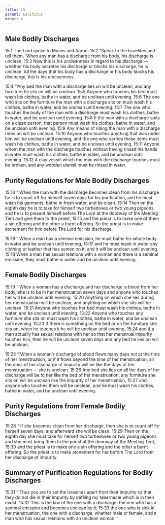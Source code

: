 ```yaml
---
title: 15
parent: Leviticus
other: x
---
```


## Male Bodily Discharges

<a name="15:1">15:1</a> The Lord spoke to Moses and Aaron: <a name="15:2">15:2</a> “Speak to the Israelites and tell them, ‘When any man has a discharge from his body, his discharge is unclean. <a name="15:3">15:3</a> Now this is his uncleanness in regard to his discharge — whether his body secretes his discharge or blocks his discharge, he is unclean. All the days that his body has a discharge or his body blocks his discharge, this is his uncleanness.

<a name="15:4">15:4</a> “‘Any bed the man with a discharge lies on will be unclean, and any furniture he sits on will be unclean. <a name="15:5">15:5</a> Anyone who touches his bed must wash his clothes, bathe in water, and be unclean until evening. <a name="15:6">15:6</a> The one who sits on the furniture the man with a discharge sits on must wash his clothes, bathe in water, and be unclean until evening. <a name="15:7">15:7</a> The one who touches the body of the man with a discharge must wash his clothes, bathe in water, and be unclean until evening. <a name="15:8">15:8</a> If the man with a discharge spits on a clean person, that person must wash his clothes, bathe in water, and be unclean until evening. <a name="15:9">15:9</a> Any means of riding the man with a discharge rides on will be unclean. <a name="15:10">15:10</a> Anyone who touches anything that was under him will be unclean until evening, and the one who carries those items must wash his clothes, bathe in water, and be unclean until evening. <a name="15:11">15:11</a> Anyone whom the man with the discharge touches without having rinsed his hands in water must wash his clothes, bathe in water, and be unclean until evening. <a name="15:12">15:12</a> A clay vessel which the man with the discharge touches must be broken, and any wooden utensil must be rinsed in water.

## Purity Regulations for Male Bodily Discharges

<a name="15:13">15:13</a> “‘When the man with the discharge becomes clean from his discharge he is to count off for himself seven days for his purification, and he must wash his garments, bathe in fresh water, and be clean. <a name="15:14">15:14</a> Then on the eighth day he is to take for himself two turtledoves or two young pigeons, and he is to present himself before The Lord at the doorway of the Meeting Tent and give them to the priest, <a name="15:15">15:15</a> and the priest is to make one of them a sin offering and the other a burnt offering. So the priest is to make atonement for him before The Lord for his discharge.

<a name="15:16">15:16</a> “‘When a man has a seminal emission, he must bathe his whole body in water and be unclean until evening, <a name="15:17">15:17</a> and he must wash in water any clothing or leather that has semen on it, and it will be unclean until evening. <a name="15:18">15:18</a> When a man has sexual relations with a woman and there is a seminal emission, they must bathe in water and be unclean until evening.

## Female Bodily Discharges

<a name="15:19">15:19</a> “‘When a woman has a discharge and her discharge is blood from her body, she is to be in her menstruation seven days and anyone who touches her will be unclean until evening. <a name="15:20">15:20</a> Anything on which she lies during her menstruation will be unclean, and anything on which she sits will be unclean. <a name="15:21">15:21</a> Anyone who touches her bed must wash his clothes, bathe in water, and be unclean until evening. <a name="15:22">15:22</a> Anyone who touches any furniture she sits on must wash his clothes, bathe in water, and be unclean until evening. <a name="15:23">15:23</a> If there is something on the bed or on the furniture she sits on, when he touches it he will be unclean until evening, <a name="15:24">15:24</a> and if a man actually has sexual relations with her so that her menstrual impurity touches him, then he will be unclean seven days and any bed he lies on will be unclean.

<a name="15:25">15:25</a> “‘When a woman’s discharge of blood flows many days not at the time of her menstruation, or if it flows beyond the time of her menstruation, all the days of her discharge of impurity will be like the days of her menstruation — she is unclean. <a name="15:26">15:26</a> Any bed she lies on all the days of her discharge will be to her like the bed of her menstruation, any furniture she sits on will be unclean like the impurity of her menstruation, <a name="15:27">15:27</a> and anyone who touches them will be unclean, and he must wash his clothes, bathe in water, and be unclean until evening.

## Purity Regulations from Female Bodily Discharges

<a name="15:28">15:28</a> “‘If she becomes clean from her discharge, then she is to count off for herself seven days, and afterward she will be clean. <a name="15:29">15:29</a> Then on the eighth day she must take for herself two turtledoves or two young pigeons and she must bring them to the priest at the doorway of the Meeting Tent, <a name="15:30">15:30</a> and the priest is to make one a sin offering and the other a burnt offering. So the priest is to make atonement for her before The Lord from her discharge of impurity.

## Summary of Purification Regulations for Bodily Discharges

<a name="15:31">15:31</a> “‘Thus you are to set the Israelites apart from their impurity so that they do not die in their impurity by defiling my tabernacle which is in their midst. <a name="15:32">15:32</a> This is the law of the one with a discharge: the one who has a seminal emission and becomes unclean by it, <a name="15:33">15:33</a> the one who is sick in her menstruation, the one with a discharge, whether male or female, and a man who has sexual relations with an unclean woman.’”